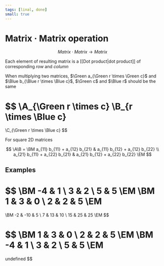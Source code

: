 ```yaml
---
tags: [linal, done]
small: true
---
```


# Matrix · Matrix operation

$$
	Matrix \cdot Matrix \to Matrix
$$

Each element of resulting matrix is a [[Dot product|dot product]] of corresponding _row_ and _column_

When multiplying two matrices, $\Green a_{\Green r \times \Green c}$ and $\Blue b_{\Blue r \times \Blue c}$, $\Green c$ and $\Blue r$ should be the same

$$
\A_{\Green r \times c} \B_{r \times \Blue c}  
= 
\C_{\Green r \times \Blue c}
$$
<!--
    c_{ij} &= \sum^b_{k=1} a_{ik}b_{kj}

-->
For square 2D matrices

$$
\A\B =
\BM
    a_{11} b_{11} + a_{12} b_{21} &
    a_{11} b_{12} + a_{12} b_{22} \\
    a_{21} b_{11} + a_{22} b_{21} &
    a_{21} b_{12} + a_{22} b_{22}
\EM
$$

<!--
## Properties

$$
\BA
  (\A\B)\C & = \A(\B\C) \\
  (\A+\B)\C & = \A\C+\B\C \\[0.5em]
  \A\B & \Red{\neq} \B\A \\
  \A I & = I \A \\[0.5em]
  (\x\A)\B & = \x(\A\B)  = \A(\x\B) \\[0.5em]
  (\A\B)^T & = \B^T\A^T \\
  (\A_1\A_1 \dots \A_n)^T & = {\A_n}^T \dots {\A_2}^T{\A_1}^T
\EA
$$
-->

## Examples

$$
\BM -4 & 1 \\ 3 & 2 \\ 5 & 5 \EM
\BM 1 & 3 & 0 \\ 2 & 2 & 5 \EM
 =
\BM -2 & -10 & 5 \\ 7 & 13 & 10 \\ 15 & 25 & 25 \EM
$$

$$
\BM 1 & 3 & 0 \\ 2 & 2 & 5 \EM
\BM -4 & 1 \\ 3 & 2 \\ 5 & 5 \EM
=
undefined
$$

<!--
```latex matrix_multiplication
\documentclass[margin=1pt]{standalone}

\usepackage{tikz}

\begin{document}
\begin{tikzpicture}[every node/.style = {font=\large}]
    \draw (0, 0) grid (3, 3);
    \draw [shift={(0, 0.2)}] (0, 3) grid (3, 5);
    \draw [shift={(-0.2, 0)}] (-2, 0) grid (0, 3);
    \node at (-1.7, 2.5) {$-4$};
    \node at (-0.7, 2.5) {$1$};
    \node at (-1.7, 1.5) {$3$};
    \node at (-0.7, 1.5) {$2$};
    \node at (-1.7, 0.5) {$5$};
    \node at (-0.7, 0.5) {$5$};
    \node at (0.5, 4.7) {$1$};
    \node at (1.5, 4.7) {$3$};
    \node at (2.5, 4.7) {$0$};
    \node at (0.5, 3.7) {$2$};
    \node at (1.5, 3.7) {$2$};
    \node at (2.5, 3.7) {$5$};
	\node at (0.5, 2.5) {$-2$};
	\node at (1.5, 2.5) {$-10$};
	\node at (2.5, 2.5) {$5$};
	\node at (0.5, 1.5) {$7$};
	\node at (1.5, 1.5) {$13$};
	\node at (2.5, 1.5) {$10$};
	\node at (0.5, 0.5) {$15$};
	\node at (1.5, 0.5) {$25$};
	\node at (2.5, 0.5) {$25$};
    \node at (-2.2, 1.5) [left] {$a_{3 \times 2}$};
    \node at (1.5, 5.2) [above] {$b_{2 \times 3}$};
    \node at (3, 1.5) [right] {$K_{3 \times 3}$};
    \node at (-1.2, 4.2) {\huge$\times$};
\end{tikzpicture}
\end{document}
```
-->